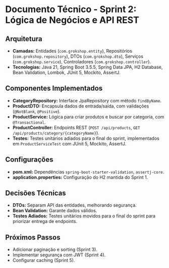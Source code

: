 # Documento Técnico - Sprint 2: Lógica de Negócios e API REST

## Arquitetura
- **Camadas:** Entidades (`com.grokshop.entity`), Repositórios (`com.grokshop.repository`), DTOs (`com.grokshop.dto`), Serviços (`com.grokshop.service`), Controladores (`com.grokshop.controller`).
- **Tecnologias:** Java 21, Spring Boot 3.5.5, Spring Data JPA, H2 Database, Bean Validation, Lombok, JUnit 5, Mockito, AssertJ.

## Componentes Implementados
- **CategoryRepository:** Interface JpaRepository com método `findByName`.
- **ProductDTO:** Encapsula dados de entrada/saída, com validações (`@NotBlank`, `@Positive`).
- **ProductService:** Lógica para criar produtos e buscar por categoria, com `@Transactional`.
- **ProductController:** Endpoints REST (`POST /api/products`, `GET /api/products/category/{categoryName}`).
- **Testes:** Testes unitários adiados para o final do sprint, implementados em `ProductServiceTest` com JUnit 5, Mockito, AssertJ.

## Configurações
- **pom.xml:** Dependências `spring-boot-starter-validation`, `assertj-core`.
- **application.properties:** Configuração do H2 mantida do Sprint 1.

## Decisões Técnicas
- **DTOs:** Separam API das entidades, melhorando segurança.
- **Bean Validation:** Garante dados válidos.
- **Testes Adiados:** Testes unitários movidos para o final do sprint para priorizar entrega de endpoints.

## Próximos Passos
- Adicionar paginação e sorting (Sprint 3).
- Implementar segurança com JWT (Sprint 4).
- Configurar caching (Sprint 5).